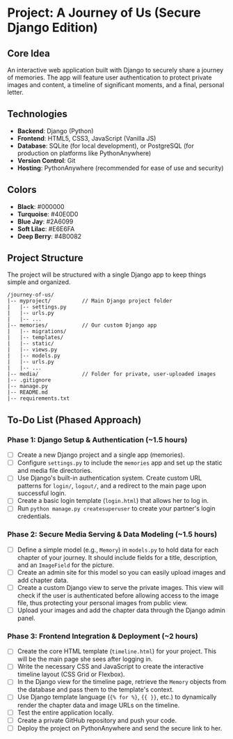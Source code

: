 # Project: A Journey of Us (Secure Django Edition)

## Core Idea
An interactive web application built with Django to securely share a journey of memories.
The app will feature user authentication to protect private images and content, a timeline 
of significant moments, and a final, personal letter.

## Technologies
- **Backend**: Django (Python)
- **Frontend**: HTML5, CSS3, JavaScript (Vanilla JS)
- **Database**: SQLite (for local development), or PostgreSQL (for production on platforms like PythonAnywhere)
- **Version Control**: Git
- **Hosting**: PythonAnywhere (recommended for ease of use and security)

## Colors
- **Black**: #000000
- **Turquoise**: #40E0D0
- **Blue Jay**: #2A6099
- **Soft Lilac**: #E6E6FA
- **Deep Berry**: #4B0082

## Project Structure
The project will be structured with a single Django app to keep things simple and organized.

```
/journey-of-us/
|-- myproject/          // Main Django project folder
|   |-- settings.py
|   |-- urls.py
|   |-- ...
|-- memories/           // Our custom Django app
|   |-- migrations/
|   |-- templates/
|   |-- static/
|   |-- views.py
|   |-- models.py
|   |-- urls.py
|   |-- ...
|-- media/              // Folder for private, user-uploaded images
|-- .gitignore
|-- manage.py
|-- README.md
|-- requirements.txt
```

## To-Do List (Phased Approach)

### Phase 1: Django Setup & Authentication (~1.5 hours)
- [ ] Create a new Django project and a single app (memories).
- [ ] Configure `settings.py` to include the `memories` app and set up the static and media file directories.
- [ ] Use Django's built-in authentication system. Create custom URL patterns for `login/`, `logout/`, and a redirect to the main page upon successful login.
- [ ] Create a basic login template (`login.html`) that allows her to log in.
- [ ] Run `python manage.py createsuperuser` to create your partner's login credentials.

### Phase 2: Secure Media Serving & Data Modeling (~1.5 hours)
- [ ] Define a simple model (e.g., `Memory`) in `models.py` to hold data for each chapter of your journey. It should include fields for a title, description, and an `ImageField` for the picture.
- [ ] Create an admin site for this model so you can easily upload images and add chapter data.
- [ ] Create a custom Django view to serve the private images. This view will check if the user is authenticated before allowing access to the image file, thus protecting your personal images from public view.
- [ ] Upload your images and add the chapter data through the Django admin panel.

### Phase 3: Frontend Integration & Deployment (~2 hours)
- [ ] Create the core HTML template (`timeline.html`) for your project. This will be the main page she sees after logging in.
- [ ] Write the necessary CSS and JavaScript to create the interactive timeline layout (CSS Grid or Flexbox).
- [ ] In the Django view for the timeline page, retrieve the `Memory` objects from the database and pass them to the template's context.
- [ ] Use Django template language (`{% for %}`, `{{ }}`, etc.) to dynamically render the chapter data and image URLs on the timeline.
- [ ] Test the entire application locally.
- [ ] Create a private GitHub repository and push your code.
- [ ] Deploy the project on PythonAnywhere and send the secure link to her.
